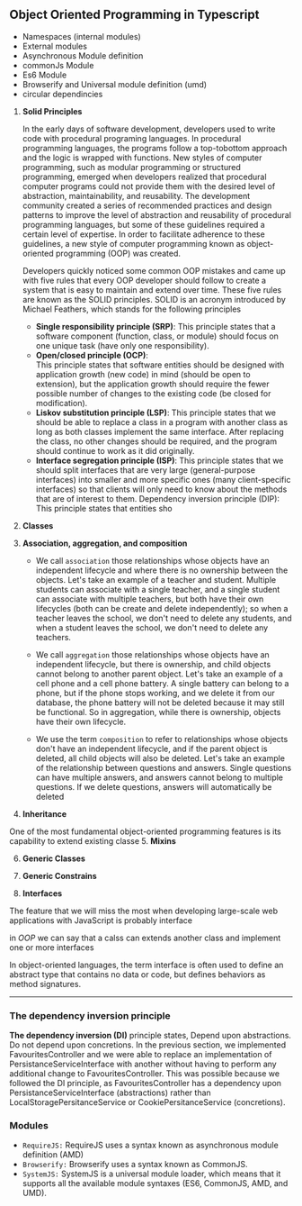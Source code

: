 ## Object Oriented Programming in Typescript

* Namespaces (internal modules)
* External modules
* Asynchronous Module definition
* commonJs Module
* Es6 Module
* Browserify and Universal module definition (umd)
* circular dependincies


1. **Solid Principles**

    In	the	early	days	of	software	development,	developers	used	to	write	code	with	procedural programing	languages.	In	procedural	programming	languages,	the	programs	follow	a	top-tobottom	approach	and	the	logic	is	wrapped	with	functions. New	styles	of	computer	programming,	such	as	modular	programming	or	structured programming,	emerged	when	developers	realized	that	procedural	computer	programs	could not	provide	them	with	the	desired	level	of	abstraction,	maintainability,	and	reusability. The	development	community	created	a	series	of	recommended	practices	and	design	patterns to	improve	the	level	of	abstraction	and	reusability	of	procedural	programming	languages,	but some	of	these	guidelines	required	a	certain	level	of	expertise.	In	order	to	facilitate	adherence to	these	guidelines,	a	new	style	of	computer	programming	known	as	object-oriented programming	(OOP)	was	created.

    Developers	quickly	noticed	some	common	OOP	mistakes	and	came	up	with	five	rules	that every	OOP	developer	should	follow	to	create	a	system	that	is	easy	to	maintain	and	extend over	time.	These	five	rules	are	known	as	the	SOLID	principles.	SOLID	is	an	acronym introduced	by	Michael	Feathers,	which	stands	for	the	following	principles

    * **Single	responsibility	principle	(SRP)**:
    	This	principle	states	that	a	software	component (function,	class,	or	module)	should	focus	on	one	unique	task	(have	only	one responsibility).
    * **Open/closed	principle	(OCP)**:	
    This	principle	states	that	software	entities	should	be designed	with	application	growth	(new	code)	in	mind	(should	be	open	to	extension),	but the	application	growth	should	require	the	fewer	possible	number	of	changes	to	the existing	code	(be	closed	for	modification).
    * **Liskov	substitution	principle	(LSP)**:
    	This	principle	states	that	we	should	be	able	to replace	a	class	in	a	program	with	another	class	as	long	as	both	classes	implement	the same	interface.	After	replacing	the	class,	no	other	changes	should	be	required,	and	the program	should	continue	to	work	as	it	did	originally.
    * **Interface	segregation	principle	(ISP)**:
    	This	principle	states	that	we	should	split interfaces	that	are	very	large	(general-purpose	interfaces)	into	smaller	and	more	specific ones	(many	client-specific	interfaces)	so	that	clients	will	only	need	to	know	about	the methods	that	are	of	interest	to	them. Dependency	inversion	principle	(DIP):	This	principle	states	that	entities	sho

2. **Classes**

3. **Association, aggregation, and composition**

    * We	call	`association`	those	relationships	whose	objects	have	an	independent	lifecycle	and where	there	is	no	ownership	between	the	objects.	Let's	take	an	example	of	a	teacher	and student.	Multiple	students	can	associate	with	a	single	teacher,	and	a	single	student	can	associate with	multiple	teachers,	but	both	have	their	own	lifecycles	(both	can	be	create	and	delete independently);	so	when	a	teacher	leaves	the	school,	we	don't	need	to	delete	any	students,	and when	a	student	leaves	the	school,	we	don't	need	to	delete	any	teachers.

    * We	call	`aggregation`	those	relationships	whose	objects	have	an	independent	lifecycle,	but there	is	ownership,	and	child	objects	cannot	belong	to	another	parent	object.	Let's	take	an example	of	a	cell	phone	and	a	cell	phone	battery.	A	single	battery	can	belong	to	a	phone,	but	if the	phone	stops	working,	and	we	delete	it	from	our	database,	the	phone	battery	will	not	be deleted	because	it	may	still	be	functional.	So	in	aggregation,	while	there	is	ownership,	objects have	their	own	lifecycle.

    * We	use	the	term	`composition`	to	refer	to	relationships	whose	objects	don't	have	an independent	lifecycle,	and	if	the	parent	object	is	deleted,	all	child	objects	will	also	be	deleted. Let's	take	an	example	of	the	relationship	between	questions	and	answers.	Single	questions	can have	multiple	answers,	and	answers	cannot	belong	to	multiple	questions.	If	we	delete questions,	answers	will	automatically	be	deleted

4. **Inheritance**

One	of	the	most	fundamental	object-oriented	programming	features	is	its	capability	to	extend existing	classe
5. **Mixins**

6. **Generic Classes**

7. **Generic Constrains**

8. **Interfaces**

The	feature	that	we	will	miss	the	most	when	developing	large-scale	web	applications	with JavaScript	is	probably	interface

in *OOP* we can say that a calss can extends another class and implement one or more interfaces

In	object-oriented	languages,	the	term	interface	is	often	used	to	define	an	abstract	type that	contains	no	data	or	code,	but	defines	behaviors	as	method	signatures.

---

### The	dependency	inversion	principle 

**The	dependency	inversion	(DI)**	principle	states,	Depend	upon	abstractions.	Do	not	depend upon	concretions.	In	the	previous	section,	we	implemented	FavouritesController	and	we were	able	to	replace	an	implementation	of	PersistanceServiceInterface	with	another without	having	to	perform	any	additional	change	to	FavouritesController.	This	was	possible because	we	followed	the	DI	principle,	as	FavouritesController	has	a	dependency	upon PersistanceServiceInterface	(abstractions)	rather	than	LocalStoragePersitanceService	or CookiePersitanceService	(concretions).

### Modules

* `RequireJS:`	RequireJS	uses	a	syntax	known	as	asynchronous	module	definition	(AMD)
* `Browserify:`	Browserify	uses	a	syntax	known	as	CommonJS. 
* `SystemJS:`	SystemJS	is	a	universal	module	loader,	which	means	that	it	supports	all	the available	module	syntaxes	(ES6,	CommonJS,	AMD,	and	UMD).